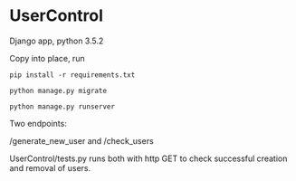 # UserControl

Django app, python 3.5.2

Copy into place, run 

    pip install -r requirements.txt

    python manage.py migrate
    
    python manage.py runserver
    
Two endpoints:

/generate_new_user and /check_users

UserControl/tests.py runs both with http GET to check successful creation and removal of users.
